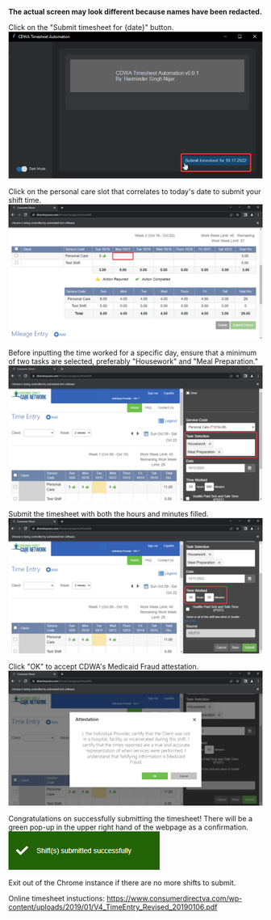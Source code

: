 **The actual screen may look different because names have been redacted.**

Click on the "Submit timesheet for {date}" button.
![](CDWA_d6GOkU03Jj.png)

Click on the personal care slot that correlates to today's date to submit your shift time.![](chrome_us0wvFhcaV.png)

Before inputting the time worked for a specific day, ensure that a minimum of two tasks are selected, preferably "Housework" and "Meal Preparation."
![](chrome_x2luFKkrpZ.png)

Submit the timesheet with both the hours and minutes filled.![](chrome_wXyLyvVzQm.png)

Click "OK" to accept CDWA's Medicaid Fraud attestation. 
![](chrome_RayidmQXNZ.png)

Congratulations on successfully submitting the timesheet! There will be a green pop-up in the upper right hand of the webpage as a confirmation.
<br>
![](chrome_pavnELYfbo.png)

Exit out of the Chrome instance if there are no more shifts to submit.

Online timesheet instuctions: https://www.consumerdirectva.com/wp-content/uploads/2019/01/V4_TimeEntry_Revised_20190106.pdf
